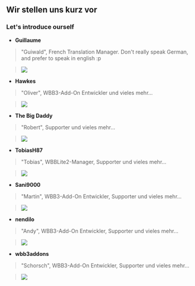 ## Wir stellen uns kurz vor ##
### Let's introduce ourself ###

  * **Guillaume**
> "Guiwald", French Translation Manager.
> Don't really speak German, and prefer to speak in english :p

> [![](http://community.woltlab.com/woltlab.de/html/forum/wcf/images/avatars/avatar-5381.png)](http://community.woltlab.com/db/index.php?page=User&userID=30839)

  * **Hawkes**
> "Oliver", WBB3-Add-On Entwickler und vieles mehr...

> [![](http://www.wbb3addons.de/wcf/images/avatars/avatar-152.png)](http://www.wbb3addons.de/wbb/index.php?page=User&userID=262)

  * **The Big Daddy**
> "Robert", Supporter und vieles mehr...

> [![](http://www.wbb3addons.de/wcf/images/avatars/avatar-216.jpg)](http://www.wbb3addons.de/wbb/index.php?page=User&userID=233)

  * **TobiasH87**
> "Tobias", WBBLite2-Manager, Supporter und vieles mehr...

> [![](http://www.wbb3addons.de/wcf/images/avatars/avatar-214.jpg)](http://www.wbb3addons.de/wbb/index.php?page=User&userID=286)

  * **Sani9000**
> "Martin", WBB3-Add-On Entwickler, Supporter und vieles mehr...

> [![](http://www.wbb3addons.de/wcf/images/avatars/avatar-215.jpg)](http://www.wbb3addons.de/wbb/index.php?page=User&userID=302)

  * **nendilo**
> "Andy", WBB3-Add-On Entwickler, Supporter und vieles mehr...

> [![](http://www.wbb3addons.de/wcf/images/avatars/avatar-213.jpg)](http://www.wbb3addons.de/wbb/index.php?page=User&userID=388)

  * **wbb3addons**
> "Schorsch", WBB3-Add-On Entwickler, Supporter und vieles mehr...

> [![](http://www.wbb3addons.de/wcf/images/avatars/avatar-218.jpg)](http://www.wbb3addons.de/wbb/index.php?page=User&userID=1)